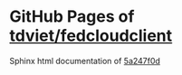 GitHub Pages of [tdviet/fedcloudclient](https://github.com/tdviet/fedcloudclient.git)
===
Sphinx html documentation of [5a247f0d](https://github.com/tdviet/fedcloudclient/tree/5a247f0d27e0017b010f0423ac34bfe3c2cd47fe)
